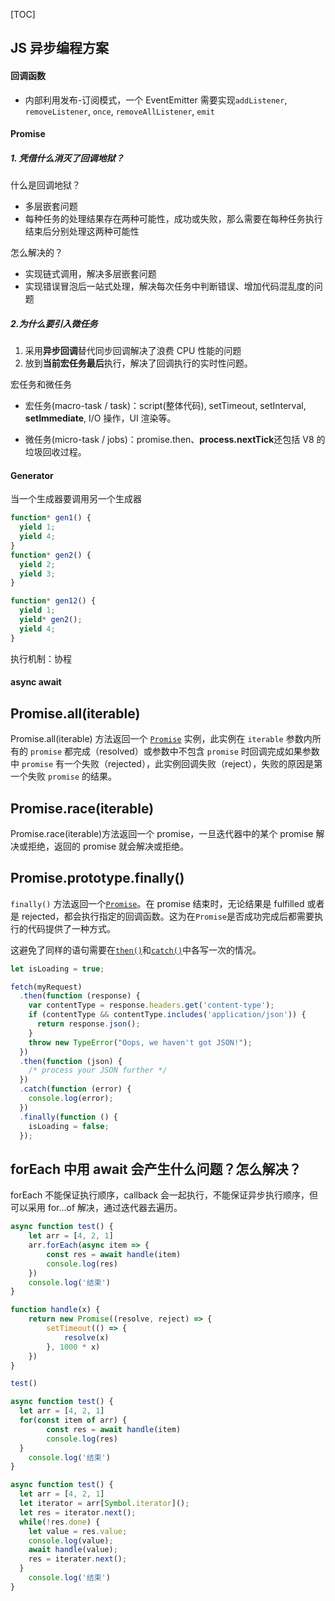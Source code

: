 [TOC]

## JS 异步编程方案

#### 回调函数

- 内部利用发布-订阅模式，一个 EventEmitter 需要实现`addListener`, `removeListener`, `once`, `removeAllListener`, `emit`

#### Promise

##### 1. 凭借什么消灭了回调地狱？

什么是回调地狱？

- 多层嵌套问题
- 每种任务的处理结果存在两种可能性，成功或失败，那么需要在每种任务执行结束后分别处理这两种可能性

怎么解决的？

- 实现链式调用，解决多层嵌套问题
- 实现错误冒泡后一站式处理，解决每次任务中判断错误、增加代码混乱度的问题

##### 2.为什么要引入微任务

1. 采用**异步回调**替代同步回调解决了浪费 CPU 性能的问题
2. 放到**当前宏任务最后**执行，解决了回调执行的实时性问题。

宏任务和微任务

- 宏任务(macro-task / task)：script(整体代码), setTimeout, setInterval, **setImmediate**, I/O 操作，UI 渲染等。

- 微任务(micro-task / jobs)：promise.then、**process.nextTick**还包括 V8 的垃圾回收过程。

#### Generator

当一个生成器要调用另一个生成器

```js
function* gen1() {
  yield 1;
  yield 4;
}
function* gen2() {
  yield 2;
  yield 3;
}

function* gen12() {
  yield 1;
  yield* gen2();
  yield 4;
}
```

执行机制：协程

#### async await

## Promise.all(iterable)

Promise.all(iterable) 方法返回一个 [`Promise`](https://developer.mozilla.org/zh-CN/docs/Web/JavaScript/Reference/Global_Objects/Promise) 实例，此实例在 `iterable` 参数内所有的 `promise` 都完成（resolved）或参数中不包含 `promise` 时回调完成如果参数中 `promise` 有一个失败（rejected），此实例回调失败（reject），失败的原因是第一个失败 `promise` 的结果。

## Promise.race(iterable)

Promise.race(iterable)方法返回一个 promise，一旦迭代器中的某个 promise 解决或拒绝，返回的 promise 就会解决或拒绝。

## Promise.prototype.finally()

`finally()` 方法返回一个[`Promise`](https://developer.mozilla.org/zh-CN/docs/Web/JavaScript/Reference/Global_Objects/Promise)。在 promise 结束时，无论结果是 fulfilled 或者是 rejected，都会执行指定的回调函数。这为在`Promise`是否成功完成后都需要执行的代码提供了一种方式。

这避免了同样的语句需要在[`then()`](https://developer.mozilla.org/zh-CN/docs/Web/JavaScript/Reference/Global_Objects/Promise/then)和[`catch()`](https://developer.mozilla.org/zh-CN/docs/Web/JavaScript/Reference/Global_Objects/Promise/catch)中各写一次的情况。

```js
let isLoading = true;

fetch(myRequest)
  .then(function (response) {
    var contentType = response.headers.get('content-type');
    if (contentType && contentType.includes('application/json')) {
      return response.json();
    }
    throw new TypeError("Oops, we haven't got JSON!");
  })
  .then(function (json) {
    /* process your JSON further */
  })
  .catch(function (error) {
    console.log(error);
  })
  .finally(function () {
    isLoading = false;
  });
```

## forEach 中用 await 会产生什么问题？怎么解决？

forEach 不能保证执行顺序，callback 会一起执行，不能保证异步执行顺序，但可以采用 for...of 解决，通过迭代器去遍历。

```js
async function test() {
	let arr = [4, 2, 1]
	arr.forEach(async item => {
		const res = await handle(item)
		console.log(res)
	})
	console.log('结束')
}

function handle(x) {
	return new Promise((resolve, reject) => {
		setTimeout(() => {
			resolve(x)
		}, 1000 * x)
	})
}

test()
```

```js
async function test() {
  let arr = [4, 2, 1]
  for(const item of arr) {
		const res = await handle(item)
		console.log(res)
  }
	console.log('结束')
}
```

```js
async function test() {
  let arr = [4, 2, 1]
  let iterator = arr[Symbol.iterator]();
  let res = iterator.next();
  while(!res.done) {
    let value = res.value;
    console.log(value);
    await handle(value);
    res = iterater.next();
  }
	console.log('结束')
}
```

